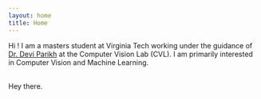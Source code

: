 ```yaml
---
layout: home
title: Home
---
```


Hi ! I am a masters student at Virginia Tech working under the guidance of <a href='http://filebox.ece.vt.edu/~parikh'>Dr. Devi Parikh</a> at the Computer Vision Lab (CVL). I am primarily interested in Computer Vision and Machine Learning.

<br/> Hey there.
